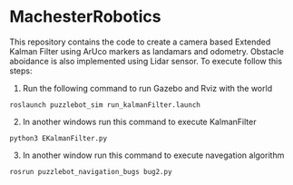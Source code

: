 # MachesterRobotics
This repository contains the code to create a camera based Extended Kalman Filter using ArUco markers as landamars and odometry. Obstacle aboidance is also implemented using Lidar sensor. To execute follow this steps:

1. Run the following command to run Gazebo and Rviz with the world

`roslaunch puzzlebot_sim run_kalmanFilter.launch`

2. In another windows run this command to execute KalmanFilter

`python3 EKalmanFilter.py`

3. In another window run this command to execute navegation algorithm

`rosrun puzzlebot_navigation_bugs bug2.py`
